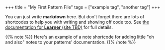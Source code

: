 +++
title = "My First Pattern File"
tags = ["example tag", "another tag"]
+++

You can just write **markdown** here. But don't forget there are lots of shortcodes to help you with writing and showing off code too. See [the documentation for **Learner** (site TBD)](#) for full details.

{{% note %}}
Here's an example of a note shortcode for adding little "oh and also" notes to your patterns' documentation.
{{% /note %}}
